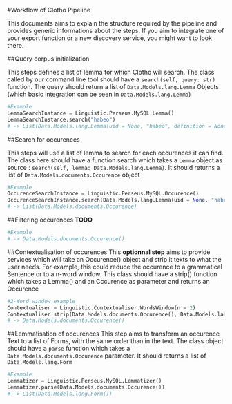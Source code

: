 #Workflow of Clotho Pipeline

This documents aims to explain the structure required by the pipeline and provides generic informations about the steps. If you aim to integrate one of your export function or a new discovery service, you might want to look there.

##Query corpus initialization

This steps defines a list of lemma for which Clotho will search. The class called by our command line tool should have a `search(self, query: str)` function. The query should return a list of `Data.Models.lang.Lemma` Objects (which basic integration can be seen in `Data.Models.lang.Lemma`)

```python
#Example
LemmaSearchInstance = Linguistic.Perseus.MySQL.Lemma()
LemmaSearchInstance.search("habeo") 
# -> List(Data.Models.lang.Lemma(uid = None, "habeo", definition = None))
```

##Search for occurences

This steps will use a list of lemma to search for each occurences it can find. The class here should have a function search which takes a `Lemma` object as source : `search(self, lemma: Data.Models.lang.Lemma)`. It should returns a list of `Data.Models.documents.Occurence` object

```python
#Example
OccurenceSearchInstance = Linguistic.Perseus.MySQL.Occurence()
OccurenceSearchInstance.search(Data.Models.lang.Lemma(uid = None, "habeo", definition = None))
# -> List(Data.Models.documents.Occurence)
```

##Filtering occurences
**TODO**

```python
#Example
# -> Data.Models.documents.Occurence()
```

##Contextualisation of occurences
This **optionnal step** aims to provide services which will take an Occurence() object and strip it texts to what the user needs. For example, this could reduce the occurence to a grammatical Sentence or to a n-word window. This class should have a strip() function which takes a Lemma() and an Cccurence as parameter and returns an Occurence

```python
#2-Word window example
Contextualiser = Linguistic.Contextualiser.WordsWindow(n = 2)
Contextualiser.strip(Data.Models.documents.Occurence(), Data.Models.lang.Lemma())
# -> Data.Models.documents.Occurence()
```

##Lemmatisation of occurences
This step aims to transform an occurence Text to a list of Forms, with the same order than in the text. The class object should have a `parse` function which takes a `Data.Models.documents.Occurence` parameter. It should returns a list of `Data.Models.lang.Form`

```python
#Example
Lemmatizer = Linguistic.Perseus.MySQL.Lemmatizer()
Lemmatizer.parse(Data.Models.documents.Occurence())
# -> List(Data.Models.lang.Form())
```